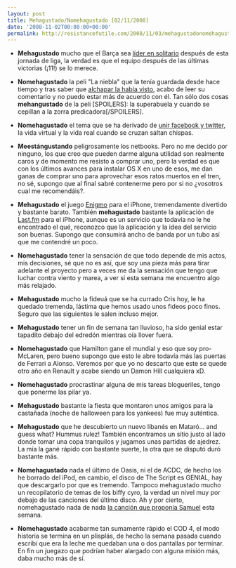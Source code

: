 ```yaml
---
layout: post
title: Mehagustado/Nomehagustado [02/11/2008]
date: '2008-11-02T00:00:00+00:00'
permalink: http://resistancefutile.com/2008/11/03/mehagustadonomehagustado-02112008/
---
```

- <strong>Mehagustado</strong> mucho que el Barça sea <a href="http://www.marca.com/edicion/marca/futbol/1a_division/es/index.html">líder en solitario</a> después de esta jornada de liga, la verdad es que el equipo después de las últimas victorias (¡11!) se lo merece.

- <strong>Nomehagustado</strong> la peli "La niebla" que la tenía guardada desde hace tiempo y tras saber que <a href="http://www.alchapar.com/?p=588">alchapar la había visto</a>, acabo de leer su comentario y no puedo estar más de acuerdo con él. Tan sólo dos cosas <strong>mehangustado</strong> de la peli [SPOILERS]: la superabuela y cuando se cepillan a la zorra predicadora[/SPOILERS].

- <strong>Nomehagustado</strong> el tema que se ha derivado de <a href="http://resistancefutile.com/2008/11/02/separando-facebook-de-twitter-y-por-que-tenerlos-unidos-es-fail/">unir facebook y twitter</a>, la vida virtual y la vida real cuando se cruzan saltan chispas.

- <strong>Meestángustando</strong> peligrosamente los netbooks. Pero no me decido por ninguno, los que creo que pueden darme alguna utilidad son realmente caros y de momento me resisto a comprar uno, pero la verdad es que con los últimos avances para instalar OS X en uno de esos, me dan ganas de comprar uno para aprovechar esos ratos muertos en el tren, no sé, supongo que al final sabré contenerme pero por si no ¿vosotros cual me recomendáis?.

- <strong>Mehagustado</strong> el juego <a href="http://phobos.apple.com/WebObjects/MZStore.woa/wa/viewSoftware?id=281736535&mt=8">Enigmo</a> para el iPhone, tremendamente divertido y bastante barato. También <strong>mehagustado</strong> bastante la aplicación de <a href="http://phobos.apple.com/WebObjects/MZStore.woa/wa/viewSoftware?id=284916679&mt=8">Last.fm</a> para el iPhone, aunque es un servicio que todavía no le he encontrado el qué, reconozco que la aplicación y la idea del servicio son buenas. Supongo que consumirá ancho de banda por un tubo así que me contendré un poco.

- <strong>Nomehagustado</strong> tener la sensación de que todo depende de mis actos, mis decisiones, sé que no es así, que soy una pieza más para tirar adelante el proyecto pero a veces me da la sensación que tengo que luchar contra viento y marea, a ver si esta semana me encuentro algo más relajado.

- <strong>Mehagustado</strong> mucho la fideuá que se ha currado Cris hoy, le ha quedado tremenda, lástima que hemos usado unos fideos poco finos. Seguro que las siguientes le salen incluso mejor. 

-  <strong>Mehagustado</strong> tener un fin de semana tan lluvioso, ha sido genial estar tapadito debajo del edredón mientras oía llover fuera.

- <strong>Nomehagustado</strong> que Hamilton gane el mundial y eso que soy pro-McLaren, pero bueno supongo que esto le abre todavía más las puertas de Ferrari a Alonso. Veremos por que yo no descarto que este se quede otro año en Renault y acabe siendo un Damon Hill cualquiera xD.

- <strong>Nomehagustado</strong> procrastinar alguna de mis tareas blogueriles, tengo que ponerme las pilar ya.

- <strong>Mehagustado</strong> bastante la fiesta que montaron unos amigos para la castañada (noche de halloween para los yankees) fue muy auténtica.

- <strong>Mehagustado</strong> que he descubierto un nuevo libanés en Mataró... and guess what? Hummus rulez! También encontramos un sitio justo al lado donde tomar una copa tranquilos y jugamos unas partidas de ajedrez. La mía la gané rápido con bastante suerte, la otra que se disputó duró bastante más.

- <strong>Nomehagustado</strong> nada el último de Oasis, ni el de ACDC, de hecho los he borrado del iPod, en cambio, el disco de The Script es GENIAL, hay que descargarlo por que es tremendo. Tampoco mehagustado mucho un recopilatorio de temas de los biffy cyro, la verdad un nivel muy por debajo de las canciones del último disco. Ah y por cierto, nomehagustado nada de nada <a href="http://sopmacsl.com/2008/11/01/canciones-de-un-fin-de-semana-61/">la canción que proponía Samuel</a> esta semana.

- <strong>Nomehagustado</strong> acabarme tan sumamente rápido el COD 4, el modo historia se termina en un plisplás, de hecho la semana pasada cuando escribí que era la leche me quedaban una o dos pantallas por terminar. En fin un juegazo que podrían haber alargado con alguna misión más, daba mucho más de sí.
